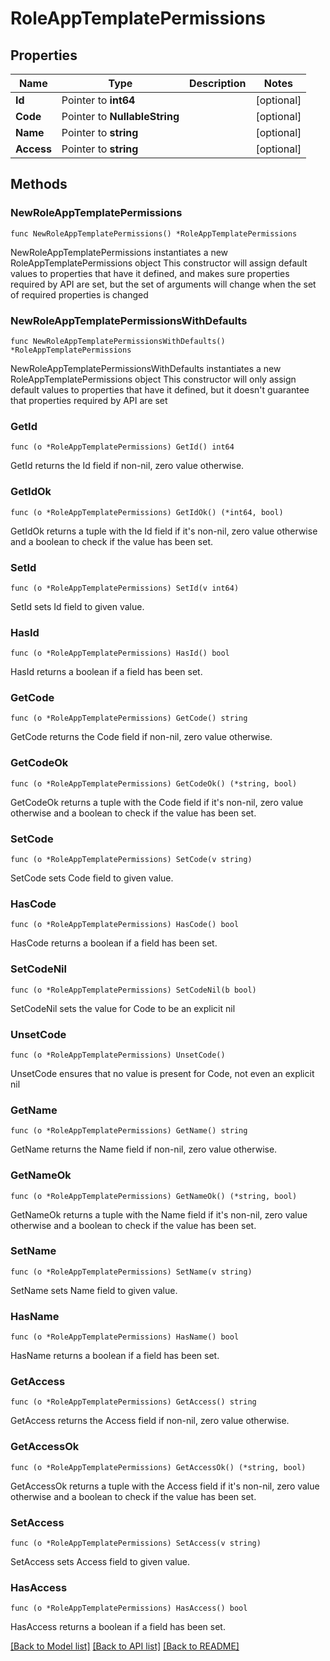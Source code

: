 # RoleAppTemplatePermissions

## Properties

Name | Type | Description | Notes
------------ | ------------- | ------------- | -------------
**Id** | Pointer to **int64** |  | [optional] 
**Code** | Pointer to **NullableString** |  | [optional] 
**Name** | Pointer to **string** |  | [optional] 
**Access** | Pointer to **string** |  | [optional] 

## Methods

### NewRoleAppTemplatePermissions

`func NewRoleAppTemplatePermissions() *RoleAppTemplatePermissions`

NewRoleAppTemplatePermissions instantiates a new RoleAppTemplatePermissions object
This constructor will assign default values to properties that have it defined,
and makes sure properties required by API are set, but the set of arguments
will change when the set of required properties is changed

### NewRoleAppTemplatePermissionsWithDefaults

`func NewRoleAppTemplatePermissionsWithDefaults() *RoleAppTemplatePermissions`

NewRoleAppTemplatePermissionsWithDefaults instantiates a new RoleAppTemplatePermissions object
This constructor will only assign default values to properties that have it defined,
but it doesn't guarantee that properties required by API are set

### GetId

`func (o *RoleAppTemplatePermissions) GetId() int64`

GetId returns the Id field if non-nil, zero value otherwise.

### GetIdOk

`func (o *RoleAppTemplatePermissions) GetIdOk() (*int64, bool)`

GetIdOk returns a tuple with the Id field if it's non-nil, zero value otherwise
and a boolean to check if the value has been set.

### SetId

`func (o *RoleAppTemplatePermissions) SetId(v int64)`

SetId sets Id field to given value.

### HasId

`func (o *RoleAppTemplatePermissions) HasId() bool`

HasId returns a boolean if a field has been set.

### GetCode

`func (o *RoleAppTemplatePermissions) GetCode() string`

GetCode returns the Code field if non-nil, zero value otherwise.

### GetCodeOk

`func (o *RoleAppTemplatePermissions) GetCodeOk() (*string, bool)`

GetCodeOk returns a tuple with the Code field if it's non-nil, zero value otherwise
and a boolean to check if the value has been set.

### SetCode

`func (o *RoleAppTemplatePermissions) SetCode(v string)`

SetCode sets Code field to given value.

### HasCode

`func (o *RoleAppTemplatePermissions) HasCode() bool`

HasCode returns a boolean if a field has been set.

### SetCodeNil

`func (o *RoleAppTemplatePermissions) SetCodeNil(b bool)`

 SetCodeNil sets the value for Code to be an explicit nil

### UnsetCode
`func (o *RoleAppTemplatePermissions) UnsetCode()`

UnsetCode ensures that no value is present for Code, not even an explicit nil
### GetName

`func (o *RoleAppTemplatePermissions) GetName() string`

GetName returns the Name field if non-nil, zero value otherwise.

### GetNameOk

`func (o *RoleAppTemplatePermissions) GetNameOk() (*string, bool)`

GetNameOk returns a tuple with the Name field if it's non-nil, zero value otherwise
and a boolean to check if the value has been set.

### SetName

`func (o *RoleAppTemplatePermissions) SetName(v string)`

SetName sets Name field to given value.

### HasName

`func (o *RoleAppTemplatePermissions) HasName() bool`

HasName returns a boolean if a field has been set.

### GetAccess

`func (o *RoleAppTemplatePermissions) GetAccess() string`

GetAccess returns the Access field if non-nil, zero value otherwise.

### GetAccessOk

`func (o *RoleAppTemplatePermissions) GetAccessOk() (*string, bool)`

GetAccessOk returns a tuple with the Access field if it's non-nil, zero value otherwise
and a boolean to check if the value has been set.

### SetAccess

`func (o *RoleAppTemplatePermissions) SetAccess(v string)`

SetAccess sets Access field to given value.

### HasAccess

`func (o *RoleAppTemplatePermissions) HasAccess() bool`

HasAccess returns a boolean if a field has been set.


[[Back to Model list]](../README.md#documentation-for-models) [[Back to API list]](../README.md#documentation-for-api-endpoints) [[Back to README]](../README.md)


